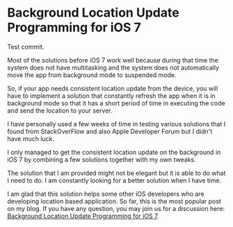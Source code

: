 Background Location Update Programming for iOS 7
==============
Test commit.

Most of the solutions before iOS 7 work well because during that time the system does not 
have multitasking and the system does not automatically move the app from background mode 
to suspended mode.

So, if your app needs consistent location update from the device, you will have to 
implement a solution that constantly refresh the app when it is in background mode so that 
it has a short period of time in executing the code and send the location to your server.

I have personally used a few weeks of time in testing various solutions that I found from 
StackOverFlow and also Apple Developer Forum but I didn't have much luck. 

I only managed to get the consistent location update on the background in iOS 7 by 
combining a few solutions together with my own tweaks.

The solution that I am provided might not be elegant but it is able to do what I need to
do. I am constantly looking for a better solution when I have time. 

I am glad that this solution helps some other iOS developers who are developing location 
based application. So far, this is the most popular post on my blog. If you have any 
question, you may join us for a discussion here: [Background Location Update Programming for iOS 7](http://mobileoop.com/background-location-update-programming-for-ios-7 "Background Location Update Programming for iOS 7").